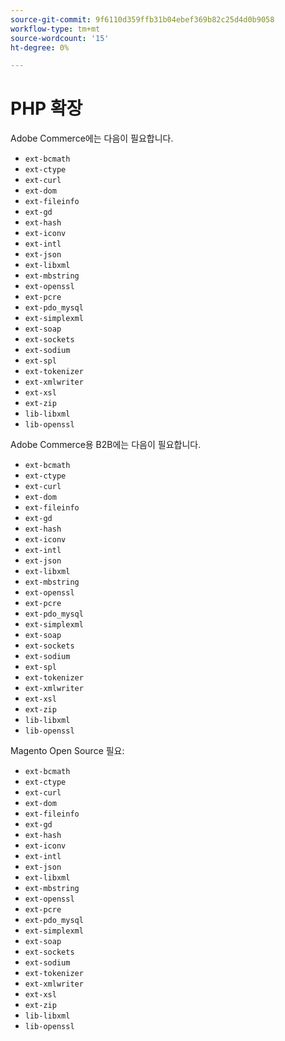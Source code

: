 ```yaml
---
source-git-commit: 9f6110d359ffb31b04ebef369b82c25d4d0b9058
workflow-type: tm+mt
source-wordcount: '15'
ht-degree: 0%

---
```

# PHP 확장

Adobe Commerce에는 다음이 필요합니다.

- `ext-bcmath`
- `ext-ctype`
- `ext-curl`
- `ext-dom`
- `ext-fileinfo`
- `ext-gd`
- `ext-hash`
- `ext-iconv`
- `ext-intl`
- `ext-json`
- `ext-libxml`
- `ext-mbstring`
- `ext-openssl`
- `ext-pcre`
- `ext-pdo_mysql`
- `ext-simplexml`
- `ext-soap`
- `ext-sockets`
- `ext-sodium`
- `ext-spl`
- `ext-tokenizer`
- `ext-xmlwriter`
- `ext-xsl`
- `ext-zip`
- `lib-libxml`
- `lib-openssl`

Adobe Commerce용 B2B에는 다음이 필요합니다.

- `ext-bcmath`
- `ext-ctype`
- `ext-curl`
- `ext-dom`
- `ext-fileinfo`
- `ext-gd`
- `ext-hash`
- `ext-iconv`
- `ext-intl`
- `ext-json`
- `ext-libxml`
- `ext-mbstring`
- `ext-openssl`
- `ext-pcre`
- `ext-pdo_mysql`
- `ext-simplexml`
- `ext-soap`
- `ext-sockets`
- `ext-sodium`
- `ext-spl`
- `ext-tokenizer`
- `ext-xmlwriter`
- `ext-xsl`
- `ext-zip`
- `lib-libxml`
- `lib-openssl`

Magento Open Source 필요:

- `ext-bcmath`
- `ext-ctype`
- `ext-curl`
- `ext-dom`
- `ext-fileinfo`
- `ext-gd`
- `ext-hash`
- `ext-iconv`
- `ext-intl`
- `ext-json`
- `ext-libxml`
- `ext-mbstring`
- `ext-openssl`
- `ext-pcre`
- `ext-pdo_mysql`
- `ext-simplexml`
- `ext-soap`
- `ext-sockets`
- `ext-sodium`
- `ext-tokenizer`
- `ext-xmlwriter`
- `ext-xsl`
- `ext-zip`
- `lib-libxml`
- `lib-openssl`
